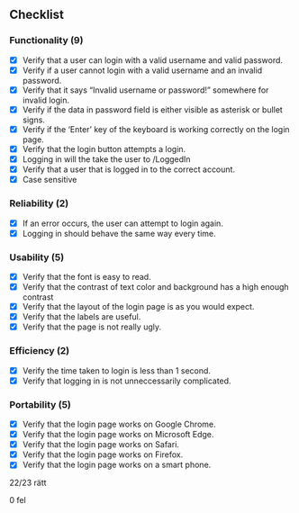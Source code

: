 ## Checklist

### Functionality (9)

- [x] Verify that a user can login with a valid username and valid password.
- [x] Verify if a user cannot login with a valid username and an invalid password.
- [x] Verify that it says “Invalid username or password!” somewhere for invalid login.
- [x] Verify if the data in password field is either visible as asterisk or bullet signs.
- [x] Verify if the ‘Enter’ key of the keyboard is working correctly on the login page.
- [x] Verify that the login button attempts a login.
- [x] Logging in will the take the user to /LoggedIn
- [x] Verify that a user that is logged in to the correct account.
- [x] Case sensitive

### Reliability (2)

- [x] If an error occurs, the user can attempt to login again.
- [x] Logging in should behave the same way every time.

### Usability (5)

- [x] Verify that the font is easy to read.
- [x] Verify that the contrast of text color and background has a high enough contrast
- [x] Verify that the layout of the login page is as you would expect.
- [x] Verify that the labels are useful.
- [x] Verify that the page is not really ugly.

### Efficiency (2)

- [x] Verify the time taken to login is less than 1 second.
- [x] Verify that logging in is not unneccessarily complicated.

### Portability (5)

- [x] Verify that the login page works on Google Chrome.
- [x] Verify that the login page works on Microsoft Edge.
- [x] Verify that the login page works on Safari.
- [x] Verify that the login page works on Firefox.
- [x] Verify that the login page works on a smart phone.

22/23 rätt

0 fel
